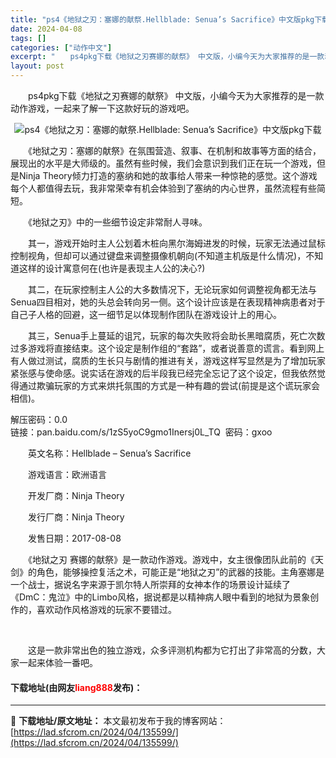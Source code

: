 ```yaml
---
title: "ps4《地狱之刃：塞娜的献祭.Hellblade: Senua’s Sacrifice》中文版pkg下载"
date: 2024-04-08
tags: []
categories: ["动作中文"]
excerpt: "　　ps4pkg下载《地狱之刃赛娜的献祭》 中文版，小编今天为大家推荐的是一款动作游戏，一起来了解一下这款好玩的游戏吧。 　　《地狱之刃：塞娜的献祭》在氛围营造、叙事、在机制和故事等方面的结合，展现出的水平是大师级的。虽然有些时候，我们会意识到我们正在玩一个游戏，但是Ninja Theory倾力打造&hellip;"
layout: post
---
```


 <p>　　ps4pkg下载《地狱之刃赛娜的献祭》 中文版，小编今天为大家推荐的是一款动作游戏，一起来了解一下这款好玩的游戏吧。</p> <p align="center"><img align="" border="0" src="https://lad.sfcrom.cn/wp-content/uploads/2024/04/20240408_66135625864d4.webp" alt="ps4《地狱之刃：塞娜的献祭.Hellblade: Senua’s Sacrifice》中文版pkg下载" /></p> <p>　　《地狱之刃：塞娜的献祭》在氛围营造、叙事、在机制和故事等方面的结合，展现出的水平是大师级的。虽然有些时候，我们会意识到我们正在玩一个游戏，但是Ninja Theory倾力打造的塞纳和她的故事给人带来一种惊艳的感觉。这个游戏每个人都值得去玩，我非常荣幸有机会体验到了塞纳的内心世界，虽然流程有些简短。</p> <p>　　《地狱之刃》中的一些细节设定非常耐人寻味。</p> <p>　　其一，游戏开始时主人公划着木桩向黑尔海姆进发的时候，玩家无法通过鼠标控制视角，但却可以通过键盘来调整摄像机朝向(不知道主机版是什么情况)，不知道这样的设计寓意何在(也许是表现主人公的决心?)</p> <p>　　其二，在玩家控制主人公的大多数情况下，无论玩家如何调整视角都无法与Senua四目相对，她的头总会转向另一侧。这个设计应该是在表现精神病患者对于自己子人格的回避，这一细节足以体现制作团队在游戏设计上的用心。</p> <p>　　其三，Senua手上蔓延的诅咒，玩家的每次失败将会助长黑暗腐质，死亡次数过多游戏将直接结束。这个设定是制作组的&ldquo;套路&rdquo;，或者说善意的谎言。看到网上有人做过测试，腐质的生长只与剧情的推进有关，游戏这样写显然是为了增加玩家紧张感与使命感。说实话在游戏的后半段我已经完全忘记了这个设定，但我依然觉得通过欺骗玩家的方式来烘托氛围的方式是一种有趣的尝试(前提是这个谎玩家会相信)。</p> <p>解压密码：0.0<br />链接：pan.baidu.com/s/1zS5yoC9gmo1Inersj0L_TQ&nbsp; 密码：gxoo</p> <p>　　英文名称：Hellblade &ndash; Senua&rsquo;s Sacrifice</p> <p>　　游戏语言：欧洲语言</p> <p>　　开发厂商：Ninja Theory</p> <p>　　发行厂商：Ninja Theory</p> <p>　　发售日期：2017-08-08</p> <p>　　《地狱之刃 赛娜的献祭》是一款动作游戏。游戏中，女主很像团队此前的《天剑》的角色，能够操控复活之术，可能正是&ldquo;地狱之刃&rdquo;的武器的技能。主角塞娜是一个战士，据说名字来源于凯尔特人所崇拜的女神本作的场景设计延续了《DmC：鬼泣》中的Limbo风格，据说都是以精神病人眼中看到的地狱为景象创作的，喜欢动作风格游戏的玩家不要错过。</p> <p>&nbsp;</p> <p>　　这是一款非常出色的独立游戏，众多评测机构都为它打出了非常高的分数，大家一起来体验一番吧。</p> <p><h4>下载地址(由网友<font color="red">liang888</font>发布)：</h4></p> 

---
📖 **下载地址/原文地址：** 本文最初发布于我的博客网站：[https://lad.sfcrom.cn/2024/04/135599/](https://lad.sfcrom.cn/2024/04/135599/)
